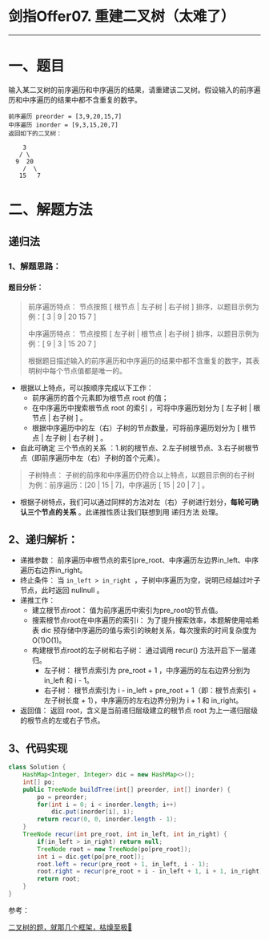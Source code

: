 # 剑指Offer07. 重建二叉树（太难了）

--------------------------------------------------------------------------------

# 一、题目

输入某二叉树的前序遍历和中序遍历的结果，请重建该二叉树。假设输入的前序遍历和中序遍历的结果中都不含重复的数字。


```
前序遍历 preorder = [3,9,20,15,7]
中序遍历 inorder = [9,3,15,20,7]
返回如下的二叉树：

    3
   / \
  9  20
    /  \
   15   7
```



# 二、解题方法

## 递归法

### 1、解题思路：

#### 题目分析：

> 前序遍历特点： 节点按照 [ 根节点 | 左子树 | 右子树 ] 排序，以题目示例为例：[ 3 | 9 | 20 15 7 ]
>
> 中序遍历特点： 节点按照 [ 左子树 | 根节点 | 右子树 ] 排序，以题目示例为例：[ 9 | 3 | 15 20 7 ]
>
> 根据题目描述输入的前序遍历和中序遍历的结果中都不含重复的数字，其表明树中每个节点值都是唯一的。

- 根据以上特点，可以按顺序完成以下工作：
  - 前序遍历的首个元素即为根节点 root 的值；
  - 在中序遍历中搜索根节点 root 的索引 ，可将中序遍历划分为 [ 左子树 | 根节点 | 右子树 ] 。
  - 根据中序遍历中的左（右）子树的节点数量，可将前序遍历划分为 [ 根节点 | 左子树 | 右子树 ] 。
- 自此可确定 三个节点的关系 ：1.树的根节点、2.左子树根节点、3.右子树根节点（即前序遍历中左（右）子树的首个元素）。

> 子树特点： 子树的前序和中序遍历仍符合以上特点，以题目示例的右子树为例：前序遍历：[20 | 15 | 7]，中序遍历 [ 15 | 20 | 7 ] 。

- 根据子树特点，我们可以通过同样的方法对左（右）子树进行划分，**每轮可确认三个节点的关系** 。此递推性质让我们联想到用 递归方法 处理。


## 2、递归解析：

- 递推参数： 前序遍历中根节点的索引pre_root、中序遍历左边界in_left、中序遍历右边界in_right。
- 终止条件： 当 `in_left > in_right `，子树中序遍历为空，说明已经越过叶子节点，此时返回 nullnull 。
- 递推工作：
  - 建立根节点root： 值为前序遍历中索引为pre_root的节点值。
  - 搜索根节点root在中序遍历的索引i： 为了提升搜索效率，本题解使用哈希表 dic 预存储中序遍历的值与索引的映射关系，每次搜索的时间复杂度为 O(1)O(1)。
  - 构建根节点root的左子树和右子树： 通过调用 recur() 方法开启下一层递归。
    - 左子树： 根节点索引为 pre_root + 1 ，中序遍历的左右边界分别为 in_left 和 i - 1。
    - 右子树： 根节点索引为 i - in_left + pre_root + 1（即：根节点索引 + 左子树长度 + 1），中序遍历的左右边界分别为 i + 1 和 in_right。
- 返回值： 返回 root，含义是当前递归层级建立的根节点 root 为上一递归层级的根节点的左或右子节点。

## 3、代码实现

```java
class Solution {
    HashMap<Integer, Integer> dic = new HashMap<>();
    int[] po;
    public TreeNode buildTree(int[] preorder, int[] inorder) {
        po = preorder;
        for(int i = 0; i < inorder.length; i++) 
            dic.put(inorder[i], i);
        return recur(0, 0, inorder.length - 1);
    }
    TreeNode recur(int pre_root, int in_left, int in_right) {
        if(in_left > in_right) return null;
        TreeNode root = new TreeNode(po[pre_root]);
        int i = dic.get(po[pre_root]);
        root.left = recur(pre_root + 1, in_left, i - 1);
        root.right = recur(pre_root + i - in_left + 1, i + 1, in_right);
        return root;
    }
}
```





参考：

[二叉树的题，就那几个框架，枯燥至极🤔](https://mp.weixin.qq.com/s?__biz=MzAxODQxMDM0Mw==&mid=2247485871&idx=1&sn=bcb24ea8927995b585629a8b9caeed01&chksm=9bd7f7a7aca07eb1b4c330382a4e0b916ef5a82ca48db28908ab16563e28a376b5ca6805bec2&scene=126&sessionid=1595593405&key=f4e53e261e827f63474723697083aca80eb0077fe96ab2f8ca253b74920f0fedad27a3c0c46acf52cdfd1e9c77f95b98b4b9944dec5266fff25ab248b5b89fb24d83ef58d86fbabfa4a7ebb501354b0a&ascene=1&uin=MTg5MjE1NTkyOQ%3D%3D&devicetype=Windows+10+x64&version=62090529&lang=zh_CN&exportkey=A8Aq14DOnHbQQzZ4HXsCaVc%3D&pass_ticket=Q%2FyOxI8Rq%2FVwxMo%2BsOtF0O0p8bsOvb6GlOHSBlCiv0whfNKUcodneQssut9qWY11)